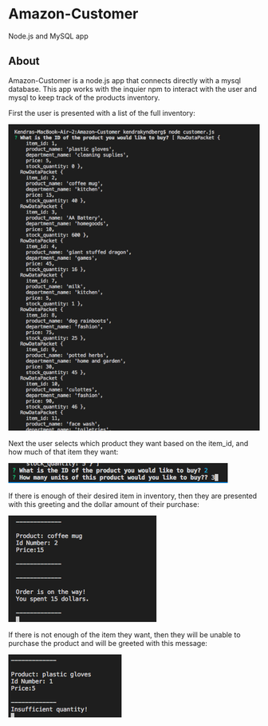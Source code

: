 # Amazon-Customer
Node.js and MySQL app

## About
Amazon-Customer is a node.js app that connects directly with a mysql database. This app works with the inquier npm to interact with the user and mysql to keep track of the products inventory. 


First the user is presented with a list of the full inventory:

![list of products](/images/1.png)

Next the user selects which product they want based on the item_id, and how much of that item they want:

![inquirer prompt: Which product and how many?](/images/2.png)

If there is enough of their desired item in inventory, then they are presented with this greeting and the dollar amount of their purchase:

![purchase successful](/images/3.png)

If there is not enough of the item they want, then they will be unable to purchase the product and will be greeted with this message:

![purchase unsuccessful](/images/4.png)

